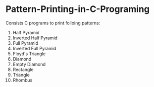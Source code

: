 # Pattern-Printing-in-C-Programing
Consists C programs to print folloing patterns:
1. Half Pyramid
2. Inverted Half Pyramid
3. Full Pyramid
4. Inverted Full Pyramid
5. Floyd's Triangle
6. Diamond
7. Empty Diamond
8. Rectangle
9. Triangle
10. Rhombus

